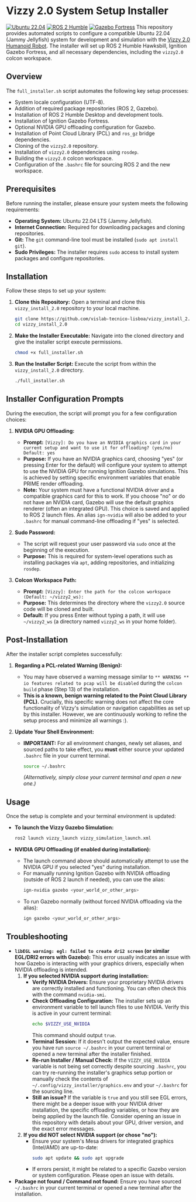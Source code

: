 # Vizzy 2.0 System Setup Installer

[![Ubuntu 22.04](https://img.shields.io/badge/Ubuntu-22.04%20LTS-orange)](https://releases.ubuntu.com/22.04/)
[![ROS 2 Humble](https://img.shields.io/badge/ROS%202-Humble%20Hawksbill-blue)](https://docs.ros.org/en/humble/index.html)
[![Gazebo Fortress](https://img.shields.io/badge/Gazebo-Fortress-blueviolet)](https://gazebosim.org/docs/fortress)
This repository provides automated scripts to configure a compatible Ubuntu 22.04 (Jammy Jellyfish) system for development and simulation with the [Vizzy 2.0 Humanoid Robot](https://github.com/vislab-tecnico-lisboa/vizzy2.0). The installer will set up ROS 2 Humble Hawksbill, Ignition Gazebo Fortress, and all necessary dependencies, including the `vizzy2.0` colcon workspace.

## Overview

The `full_installer.sh` script automates the following key setup processes:
* System locale configuration (UTF-8).
* Addition of required package repositories (ROS 2, Gazebo).
* Installation of ROS 2 Humble Desktop and development tools.
* Installation of Ignition Gazebo Fortress.
* Optional NVIDIA GPU offloading configuration for Gazebo.
* Installation of Point Cloud Library (PCL) and `ros_gz` bridge dependencies.
* Cloning of the `vizzy2.0` repository.
* Installation of `vizzy2.0` dependencies using `rosdep`.
* Building the `vizzy2.0` colcon workspace.
* Configuration of the `.bashrc` file for sourcing ROS 2 and the new workspace.

## Prerequisites

Before running the installer, please ensure your system meets the following requirements:
* **Operating System:** Ubuntu 22.04 LTS (Jammy Jellyfish).
* **Internet Connection:** Required for downloading packages and cloning repositories.
* **Git:** The `git` command-line tool must be installed (`sudo apt install git`).
* **Sudo Privileges:** The installer requires `sudo` access to install system packages and configure repositories.

## Installation

Follow these steps to set up your system:

1.  **Clone this Repository:**
    Open a terminal and clone this `vizzy_install_2.0` repository to your local machine.
    ```bash
    git clone https://github.com/vislab-tecnico-lisboa/vizzy_install_2.0.git
    cd vizzy_install_2.0
    ```

2.  **Make the Installer Executable:**
    Navigate into the cloned directory and give the installer script execute permissions.
    ```bash
    chmod +x full_installer.sh
    ```

3.  **Run the Installer Script:**
    Execute the script from within the `vizzy_install_2.0` directory.
    ```bash
    ./full_installer.sh
    ```

## Installer Configuration Prompts

During the execution, the script will prompt you for a few configuration choices:

1.  **NVIDIA GPU Offloading:**
    * **Prompt:** `[Vizzy]: Do you have an NVIDIA graphics card in your current setup and want to use it for offloading? (yes/no) Default: yes`
    * **Purpose:** If you have an NVIDIA graphics card, choosing "yes" (or pressing Enter for the default) will configure your system to attempt to use the NVIDIA GPU for running Ignition Gazebo simulations. This is achieved by setting specific environment variables that enable PRIME render offloading.
    * **Note:** Your system must have a functional NVIDIA driver and a compatible graphics card for this to work. If you choose "no" or do not have an NVIDIA card, Gazebo will use the default graphics renderer (often an integrated GPU). This choice is saved and applied to ROS 2 launch files. An alias `ign-nvidia` will also be added to your `.bashrc` for manual command-line offloading if "yes" is selected.

2.  **Sudo Password:**
    * The script will request your user password via `sudo` once at the beginning of the execution.
    * **Purpose:** This is required for system-level operations such as installing packages via `apt`, adding repositories, and initializing `rosdep`.

3.  **Colcon Workspace Path:**
    * **Prompt:** `[Vizzy]: Enter the path for the colcon workspace (Default: ~/vizzy2_ws):`
    * **Purpose:** This determines the directory where the `vizzy2.0` source code will be cloned and built.
    * **Default:** If you press Enter without typing a path, it will use `~/vizzy2_ws` (a directory named `vizzy2_ws` in your home folder).

## Post-Installation

After the installer script completes successfully:

1.  **Regarding a PCL-related Warning (Benign):**
    * You may have observed a warning message similar to `** WARNING ** io features related to pcap will be disabled` during the `colcon build` phase (Step 13) of the installation.
    * **This is a known, benign warning related to the Point Cloud Library (PCL).** Crucially, this specific warning does not affect the core functionality of Vizzy's simulation or navigation capabilities as set up by this installer. However, we are continuously working to refine the setup process and minimize all warnings :).
  
2.  **Update Your Shell Environment:**
    * **IMPORTANT:** For all environment changes, newly set aliases, and sourced paths to take effect, you **must** either source your updated `.bashrc` file in your current terminal.
      ```bash
      source ~/.bashrc
      ```
      *(Alternatively, simply close your current terminal and open a new one.)*

## Usage

Once the setup is complete and your terminal environment is updated:

* **To launch the Vizzy Gazebo Simulation:**
    ```bash
    ros2 launch vizzy_launch vizzy_simulation_launch.xml
    ```

* **NVIDIA GPU Offloading (if enabled during installation):**
    * The launch command above should automatically attempt to use the NVIDIA GPU if you selected "yes" during installation.
    * For manually running Ignition Gazebo with NVIDIA offloading (outside of ROS 2 launch if needed), you can use the alias:
        ```bash
        ign-nvidia gazebo <your_world_or_other_args>
        ```
    * To run Gazebo normally (without forced NVIDIA offloading via the alias):
        ```bash
        ign gazebo <your_world_or_other_args>
        ```

## Troubleshooting

* **`libEGL warning: egl: failed to create dri2 screen` (or similar EGL/DRI2 errors with Gazebo):**
    This error usually indicates an issue with how Gazebo is interacting with your graphics drivers, especially when NVIDIA offloading is intended.
    1.  **If you selected NVIDIA support during installation:**
        * **Verify NVIDIA Drivers:** Ensure your proprietary NVIDIA drivers are correctly installed and functioning. You can often check this with the command `nvidia-smi`.
        * **Check Offloading Configuration:** The installer sets up an environment variable to tell launch files to use NVIDIA. Verify this is active in your current terminal:
            ```bash
            echo $VIZZY_USE_NVIDIA
            ```
            This command should output `true`.
        * **Terminal Session:** If it doesn't output the expected value, ensure you have run `source ~/.bashrc` in your current terminal or opened a new terminal after the installer finished.
        * **Re-run Installer / Manual Check:** If the `VIZZY_USE_NVIDIA` variable is not being set correctly despite sourcing `.bashrc`, you can try re-running the installer's graphics setup portion or manually check the contents of `~/.config/vizzy_installer/graphics.env` and your `~/.bashrc` for the sourcing line.
        * **Still an issue?** If the variable is `true` and you still see EGL errors, there might be a deeper issue with your NVIDIA driver installation, the specific offloading variables, or how they are being applied by the launch file. Consider opening an issue in this repository with details about your GPU, driver version, and the exact error messages.
    2.  **If you did NOT select NVIDIA support (or chose "no"):**
        * Ensure your system's Mesa drivers for integrated graphics (Intel/AMD) are up-to-date:
            ```bash
            sudo apt update && sudo apt upgrade
            ```
        * If errors persist, it might be related to a specific Gazebo version or system configuration. Please open an issue with details.
* **Package not found / Command not found:** Ensure you have sourced `~/.bashrc` in your current terminal or opened a new terminal after the installation.
